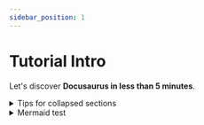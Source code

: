 ```yaml
---
sidebar_position: 1
---
```


# Tutorial Intro

Let's discover **Docusaurus in less than 5 minutes**.

<details>

<summary>Tips for collapsed sections</summary>

### You can add a header

You can add text within a collapsed section. 

You can add an image or a code block, too.

```cs title="MyFunction.cs"
   public static void RunStuff(string s){

   }
```

</details>

<details>
<summary>Mermaid test</summary>

### Some Mermaid

You can add text within a collapsed section. 

You can add an image or a code block, too.

```mermaid
graph TD;
  A-->B;
  B-->C;
  C-->D;
```

</details>